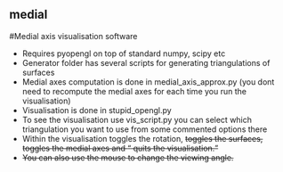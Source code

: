 ## medial

#Medial axis visualisation software

* Requires pyopengl on top of standard numpy, scipy etc
* Generator folder has several scripts for generating triangulations of surfaces
* Medial axes computation is done in medial_axis_approx.py (you dont need to recompute the medial axes for each time you run the visualisation)
* Visualisation is done in stupid_opengl.py
* To see the visualisation use vis_script.py you can select which triangulation you want to use from some commented options there
* Within the visualisation <space bar> toggles the rotation, <s> toggles the surfaces, <m> toggles the medial axes and <q> quits the visualisation.
* You can also use the mouse to change the viewing angle.





